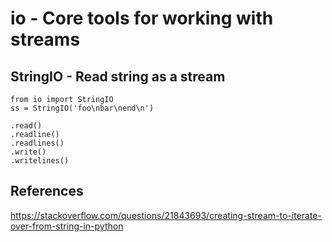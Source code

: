 # io - Core tools for working with streams

## StringIO - Read string as a stream

```python3 linenum="1"
from io import StringIO
ss = StringIO('foo\nbar\nend\n')

.read()
.readline()
.readlines()
.write()
.writelines()
```

## References

<https://stackoverflow.com/questions/21843693/creating-stream-to-iterate-over-from-string-in-python>
